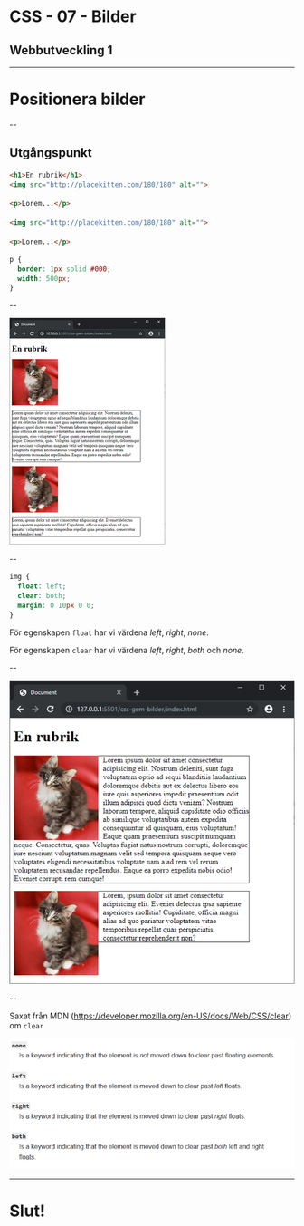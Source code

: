 # CSS - 07 - Bilder

## Webbutveckling 1

---

# Positionera bilder

--

## Utgångspunkt

```html
<h1>En rubrik</h1>
<img src="http://placekitten.com/180/180" alt="">

<p>Lorem...</p>

<img src="http://placekitten.com/180/180" alt="">

<p>Lorem...</p>
```

```css [ ]
p {
  border: 1px solid #000;
  width: 500px;
}
```

--

![bild](images/css-bild-1.PNG)

--

```css [ ]
img {
  float: left;
  clear: both;
  margin: 0 10px 0 0;
}
```

För egenskapen `float` har vi värdena *left*, *right*, *none*.

För egenskapen `clear` har vi värdena *left*, *right*, *both* och *none*.

--

![bild](images/css-bild-2.PNG)

--

Saxat från MDN (https://developer.mozilla.org/en-US/docs/Web/CSS/clear) om `clear`

![bild](images/css-bild-3.png)

---

# Slut!
